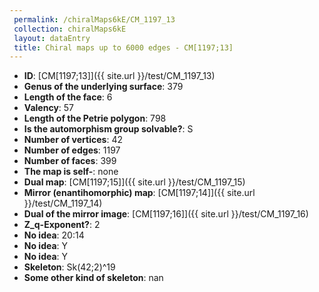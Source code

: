 ```yaml
--- 
 permalink: /chiralMaps6kE/CM_1197_13 
 collection: chiralMaps6kE
 layout: dataEntry
 title: Chiral maps up to 6000 edges - CM[1197;13]
---
```


- **ID**: [CM[1197;13]]({{ site.url }}/test/CM_1197_13)
- **Genus of the underlying surface**: 379
- **Length of the face**: 6
- **Valency**: 57
- **Length of the Petrie polygon**: 798
- **Is the automorphism group solvable?**: S
- **Number of vertices**: 42
- **Number of edges**: 1197
- **Number of faces**: 399
- **The map is self-**: none
- **Dual map**: [CM[1197;15]]({{ site.url }}/test/CM_1197_15)
- **Mirror (enantihomorphic) map**: [CM[1197;14]]({{ site.url }}/test/CM_1197_14)
- **Dual of the mirror image**: [CM[1197;16]]({{ site.url }}/test/CM_1197_16)
- **Z_q-Exponent?**: 2
- **No idea**:  20:14
- **No idea**: Y
- **No idea**: Y
- **Skeleton**: Sk(42;2)^19
- **Some other kind of skeleton**: nan
